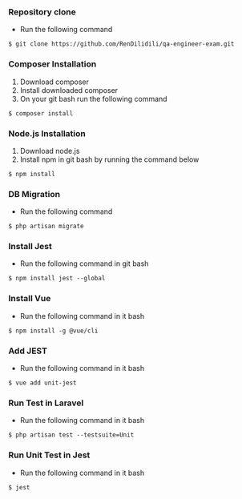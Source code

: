 ### Repository clone
- Run the following command
```
$ git clone https://github.com/RenDilidili/qa-engineer-exam.git
```
### Composer Installation
1. Download composer
2. Install downloaded composer
3. On your git bash run the following command
```
$ composer install
```
### Node.js Installation
1. Download node.js
2. Install npm in git bash by running the command below
```
$ npm install
```
### DB Migration
- Run the following command
```
$ php artisan migrate
```
### Install Jest
- Run the following command in git bash
```
$ npm install jest --global
```
### Install Vue
- Run the following command in it bash
```
$ npm install -g @vue/cli
```
### Add JEST
- Run the following command in it bash
```
$ vue add unit-jest
```
### Run Test in Laravel
- Run the following command in it bash
```
$ php artisan test --testsuite=Unit
```
### Run Unit Test in Jest
- Run the following command in it bash
```
$ jest
```